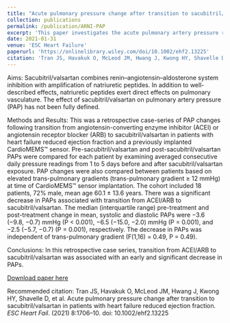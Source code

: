 ```yaml
---
title: "Acute pulmonary pressure change after transition to sacubitril/valsartan in patients with heart failure reduced ejection fraction"
collection: publications
permalink: /publication/ARNI-PAP
excerpt: 'This paper investigates the acute pulmonary artery pressure response to sacubitril/valsartan.'
date: 2021-01-31
venue: 'ESC Heart Failure'
paperurl: 'https://onlinelibrary.wiley.com/doi/10.1002/ehf2.13225'
citation: 'Tran JS, Havakuk O, McLeod JM, Hwang J, Kwong HY, Shavelle D, et al. Acute pulmonary pressure change after transition to sacubitril/valsartan in patients with heart failure reduced ejection fraction. ESC Heart Fail. (2021) 8:1706–10.'
---
```

Aims: Sacubitril/valsartan combines renin–angiotensin–aldosterone system inhibition with amplification of natriuretic peptides. In addition to well-described effects, natriuretic peptides exert direct effects on pulmonary vasculature. The effect of sacubitril/valsartan on pulmonary artery pressure (PAP) has not been fully defined.

Methods and Results: This was a retrospective case-series of PAP changes following transition from angiotensin-converting enzyme inhibitor (ACEI) or angiotensin receptor blocker (ARB) to sacubitril/valsartan in patients with heart failure reduced ejection fraction and a previously implanted CardioMEMS™ sensor. Pre-sacubitril/valsartan and post-sacubitril/valsartan PAPs were compared for each patient by examining averaged consecutive daily pressure readings from 1 to 5 days before and after sacubitril/valsartan exposure. PAP changes were also compared between patients based on elevated trans-pulmonary gradients (trans-pulmonary gradient ≥ 12 mmHg) at time of CardioMEMS™ sensor implantation. The cohort included 18 patients, 72% male, mean age 60.1 ± 13.6 years. There was a significant decrease in PAPs associated with transition from ACEI/ARB to sacubitril/valsartan. The median (interquartile range) pre-treatment and post-treatment change in mean, systolic and diastolic PAPs were −3.6 (−9.8, −0.7) mmHg (P < 0.001), −6.5 (−15.0, −2.0) mmHg (P = 0.001), and −2.5 (−5.7, −0.7) (P = 0.001), respectively. The decrease in PAPs was independent of trans-pulmonary gradient (F(1,16) = 0.49, P = 0.49).

Conclusions: In this retrospective case series, transition from ACEI/ARB to sacubitril/valsartan was associated with an early and significant decrease in PAPs.

[Download paper here](https://onlinelibrary.wiley.com/doi/10.1002/ehf2.13225)

Recommended citation: Tran JS, Havakuk O, McLeod JM, Hwang J, Kwong HY, Shavelle D, et al. Acute pulmonary pressure change after transition to sacubitril/valsartan in patients with heart failure reduced ejection fraction. <i>ESC Heart Fail</i>. (2021) 8:1706–10. doi: 10.1002/ehf2.13225
